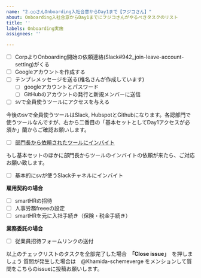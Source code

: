 ```yaml
---
name: "2.○○さんOnboarding入社合意からDay1まで【フジコさん】"
about: Onboarding入社合意からDay1までにフジコさんがやるべきタスクのリスト
title: ''
labels: Onboarding実施
assignees: ''

---
```


- [ ] CorpよりOnboarding開始の依頼連絡(Slack#942_join-leave-account-setting)がくる
- [ ] Googleアカウントを作成する
- [ ] テンプレメッセージを送る(椎名さんが作成しています)
    - [ ] googleアカウントとパスワード
    - [ ] GitHubのアカウントの発行と新規メンバーに送信
- [ ] svで全員使うツールにアクセスを与える

今後のsvで全員使うツールはSlack, HubspotとGithubになります。各認部門で使うツールなんですが、右から二番目の「基本セットとしてDay1アクセスが必須か」蘭からご確認お願いします。

- [ ] [部門長から依頼されたツールにインバイト](https://docs.google.com/spreadsheets/d/14HujPUTcXi6i06-aShQcqanV2YQ9fnaOEs09Edm2er8/edit#gid=0)

もし基本セットのほかに部門長からツールのインバイトの依頼が来たら、ご対応お願い致します。

- [ ] 基本的にsvが使うSlackチャネルにインバイト 

**雇用契約の場合**

- [ ] smartHRの招待
- [ ] 人事労務freeeの設定
- [ ] smartHRを元に入社手続き（保険・税金手続き）

**業務委託の場合**

- [ ] 従業員招待フォームリンクの送付

以上のチェックリストのタスクを全部完了した場合　**「Close issue」**　を押しましょう
質問が発生した場合は　@Khamida-schemeverge をメンションして質問をこちらのissueに投稿お願いします。
